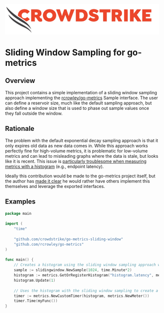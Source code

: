 ![CrowdStrike Go Metrics Sliding Window](/img/cs-logo.png?raw=true)
# Sliding Window Sampling for go-metrics

## Overview
This project contains a simple implementation of a sliding window sampling approach implementing the [rcrowley/go-metrics](https://github.com/rcrowley/go-metrics) Sample interface.
The user can define a reservoir size, much like the default sampling approach, but also define a window size that is used to
phase out sample values once they fall outside the window.

## Rationale
The problem with the default exponential decay sampling approach is that it only expires old data as new data comes in.
While this approach works perfectly fine for high-volume metrics, it is problematic for low-volume metrics and can lead to 
misleading graphs where the data is stale, but looks like it is recent. This issue is [particularly troublesome when measuring
metrics with a histogram](http://taint.org/2014/01/16/145944a.html) (e.g., endpoint latency).

Ideally this contribution would be made to the go-metrics project itself, but the author has [made it clear](https://github.com/rcrowley/go-metrics/pull/99)
he would rather have others implement this themselves and leverage the exported interfaces. 

## Examples
```go
package main

import (
	"time"
	
	"github.com/crowdstrike/go-metrics-sliding-window"
	"github.com/rcrowley/go-metrics"
)

func main() {
	// Creates a histogram using the sliding window sampling approach with a reservoir size of 1024 and a sampling window of 2 minutes.
	sample := slidingwindow.NewSample(1024, time.Minute*2)
	histogram := metrics.GetOrRegisterHistogram("histogram.latency", metrics.DefaultRegistry, sample)
	histogram.Update(1)

	// Uses the histogram with the sliding window sampling to create a timer.
	timer := metrics.NewCustomTimer(histogram, metrics.NewMeter())
	timer.Time(myFunc())
}
```
